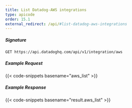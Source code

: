 ```yaml
---
title: List Datadog-AWS integrations
type: apicode
order: 15.1
external_redirect: /api/#list-datadog-aws-integrations
---
```


##### Signature
`GET https://api.datadoghq.com/api/v1/integration/aws`

##### Example Request
{{< code-snippets basename="aws_list" >}}

##### Example Response
{{< code-snippets basename="result.aws_list" >}}
